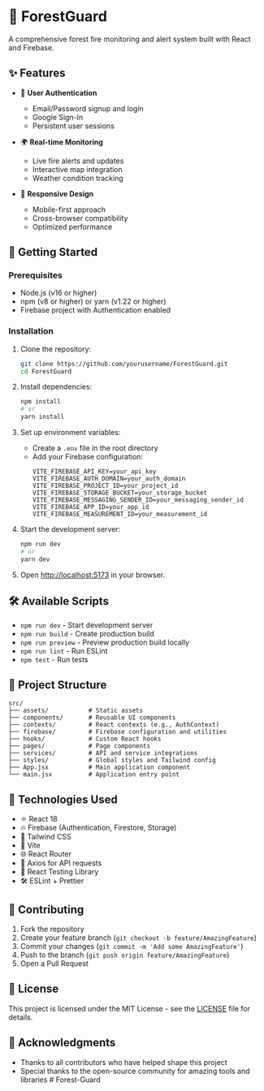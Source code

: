 # 🌲 ForestGuard

A comprehensive forest fire monitoring and alert system built with React and Firebase.

## ✨ Features

- 🔐 **User Authentication**
  - Email/Password signup and login
  - Google Sign-In
  - Persistent user sessions

- 🌍 **Real-time Monitoring**
  - Live fire alerts and updates
  - Interactive map integration
  - Weather condition tracking

- 📱 **Responsive Design**
  - Mobile-first approach
  - Cross-browser compatibility
  - Optimized performance

## 🚀 Getting Started

### Prerequisites

- Node.js (v16 or higher)
- npm (v8 or higher) or yarn (v1.22 or higher)
- Firebase project with Authentication enabled

### Installation

1. Clone the repository:
   ```bash
   git clone https://github.com/yourusername/ForestGuard.git
   cd ForestGuard
   ```

2. Install dependencies:
   ```bash
   npm install
   # or
   yarn install
   ```

3. Set up environment variables:
   - Create a `.env` file in the root directory
   - Add your Firebase configuration:
     ```
     VITE_FIREBASE_API_KEY=your_api_key
     VITE_FIREBASE_AUTH_DOMAIN=your_auth_domain
     VITE_FIREBASE_PROJECT_ID=your_project_id
     VITE_FIREBASE_STORAGE_BUCKET=your_storage_bucket
     VITE_FIREBASE_MESSAGING_SENDER_ID=your_messaging_sender_id
     VITE_FIREBASE_APP_ID=your_app_id
     VITE_FIREBASE_MEASUREMENT_ID=your_measurement_id
     ```

4. Start the development server:
   ```bash
   npm run dev
   # or
   yarn dev
   ```

5. Open [http://localhost:5173](http://localhost:5173) in your browser.

## 🛠 Available Scripts

- `npm run dev` - Start development server
- `npm run build` - Create production build
- `npm run preview` - Preview production build locally
- `npm run lint` - Run ESLint
- `npm test` - Run tests

## 📁 Project Structure

```
src/
├── assets/           # Static assets
├── components/       # Reusable UI components
├── contexts/         # React contexts (e.g., AuthContext)
├── firebase/         # Firebase configuration and utilities
├── hooks/            # Custom React hooks
├── pages/            # Page components
├── services/         # API and service integrations
├── styles/           # Global styles and Tailwind config
├── App.jsx           # Main application component
└── main.jsx          # Application entry point
```

## 🔧 Technologies Used

- ⚛️ React 18
- 🔥 Firebase (Authentication, Firestore, Storage)
- 🎨 Tailwind CSS
- 🚀 Vite
- 🌐 React Router
- 📡 Axios for API requests
- 🧪 React Testing Library
- 🛠 ESLint + Prettier

## 🤝 Contributing

1. Fork the repository
2. Create your feature branch (`git checkout -b feature/AmazingFeature`)
3. Commit your changes (`git commit -m 'Add some AmazingFeature'`)
4. Push to the branch (`git push origin feature/AmazingFeature`)
5. Open a Pull Request

## 📄 License

This project is licensed under the MIT License - see the [LICENSE](LICENSE) file for details.

## 🙏 Acknowledgments

- Thanks to all contributors who have helped shape this project
- Special thanks to the open-source community for amazing tools and libraries
#   F o r e s t - G u a r d  
 